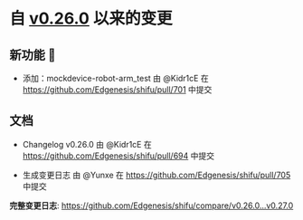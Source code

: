 # 自 [v0.26.0](https://github.com/Edgenesis/shifu/releases/tag/v0.26.0) 以来的变更

## 新功能 🎉

* 添加：mockdevice-robot-arm_test 由 @Kidr1cE 在 https://github.com/Edgenesis/shifu/pull/701 中提交

## 文档

* Changelog v0.26.0 由 @Kidr1cE 在 https://github.com/Edgenesis/shifu/pull/694 中提交

* 生成变更日志 由 @Yunxe 在 https://github.com/Edgenesis/shifu/pull/705 中提交

**完整变更日志**: https://github.com/Edgenesis/shifu/compare/v0.26.0...v0.27.0
